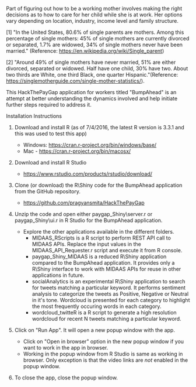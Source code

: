 Part of figuring out how to be a working mother involves making the right decisions as to how to care for her child while she is at work. Her options vary depending on location, industry, income level and family structure. 

[1] "In the United States, 80.6% of single parents are mothers. Among this percentage of single mothers: 45% of single mothers are currently divorced or separated, 1.7% are widowed, 34% of single mothers never have been married." (Reference: https://en.wikipedia.org/wiki/Single_parent) 

[2] "Around 49% of single mothers have never married, 51% are either divorced, separated or widowed. Half have one child, 30% have two. About two thirds are White, one third Black, one quarter Hispanic."(Reference: https://singlemotherguide.com/single-mother-statistics/). 

This HackThePayGap application for workers titled "BumpAhead" is an attempt at better understanding the dynamics involved and help initiate further steps required to address it.


Installation Instructions

1) Download and install R (as of 7/4/2016, the latest R version is 3.3.1 and this was used to test this app)
	- Windows: https://cran.r-project.org/bin/windows/base/
	- Mac - https://cran.r-project.org/bin/macosx/
	
2) Download and install R Studio
	- https://www.rstudio.com/products/rstudio/download/

3) Clone (or download) the R\Shiny code for the BumpAhead application from the GitHub repository.
	- https://github.com/pragyansmita/HackThePayGap
	
4) Unzip the code and open either paygap_Shiny\server.r or paygap_Shiny\ui.r in R Studio for the BumpAhead application. 
	- Explore the other applications available in the different folders.
		- MIDAAS_RScripts is a R script to perform REST API call to MIDAAS APIs. Replace the input values in the MIDAAS_API_Requester.r script and execute it from R console.
		- paygap_Shiny_MIDAAS is a reduced R\Shiny application compared to the BumpAhead application. It provides only a R\Shiny interface to work with MIDAAS APIs for reuse in other applications in future.
		- socialAnalytics is an experimental R\Shiny application to search for tweets matching a particular keyword. It performs sentiment analysis to categorize the tweets as Positive, Negative or Neutral in it's tone. Wordcloud is presented for each category to highlight the most frequently occuring words in each category.
		- wordcloud_twitteR is a R script to generate a high resolution wordcloud for recent N tweets matching a particular keyword.

5) Click on "Run App". It will open a new popup window with the app. 
	- Click on "Open in browser" option in the new popup window if you want to work in the app in browser.
	- Working in the popup window from R Studio is same as working in browser. Only exception is that the video links are *not* enabled in the popup window.
	
6) To close the app, close the popup window.	